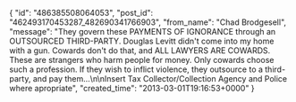  {
   "id": "486385508064053",
   "post_id": "462493170453287_482690341766903",
   "from_name": "Chad Brodgesell",
   "message": "They govern these PAYMENTS OF IGNORANCE through an OUTSOURCED THIRD-PARTY. Douglas Levitt didn't come into my home with a gun. Cowards don't do that, and ALL LAWYERS ARE COWARDS. These are strangers who harm people for money. Only cowards choose such a profession. If they wish to inflict violence, they outsource to a third-party, and pay them...\n\nInsert Tax Collector/Collection Agency and Police where apropriate",
   "created_time": "2013-03-01T19:16:53+0000"
 }
